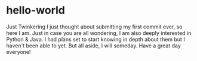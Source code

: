 # hello-world
Just Twinkering 
I just thought about submitting my first commit ever, so here I am.
Just in case you are all wondering, I am also deeply interested in Python & Java.
I had plans set to start knowing in depth about them but I haven't been able to yet. But all aside, I will someday.
Have a great day everyone!
